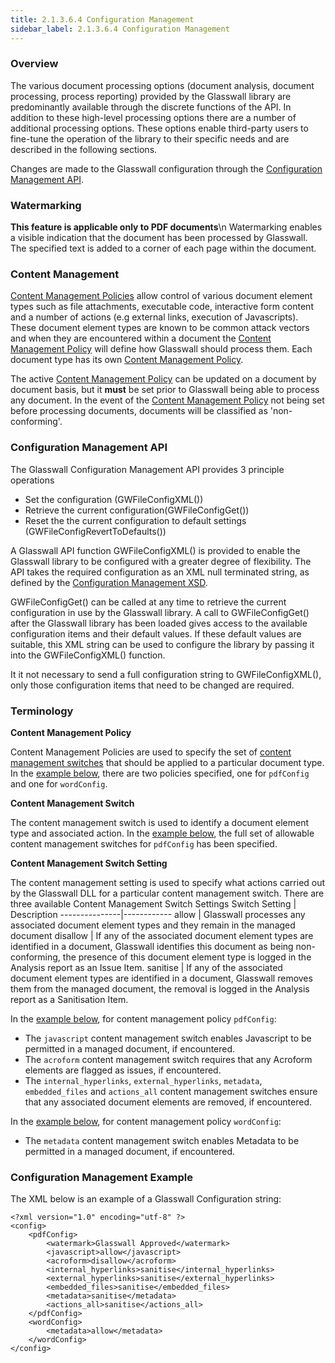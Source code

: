 ```yaml
---
title: 2.1.3.6.4 Configuration Management
sidebar_label: 2.1.3.6.4 Configuration Management
---
```


### Overview
The various document processing options (document analysis, document processing, process reporting) provided by the Glasswall library are predominantly available through the discrete functions of the API. In addition to these high-level processing options there are a number of additional processing options. These options enable third-party users to fine-tune the operation of the library to their specific needs and are described in the following sections. 

Changes are made to the Glasswall configuration through the [Configuration Management API](#configurationManagementAPI).

### Watermarking
**This feature is applicable only to PDF documents**\n
Watermarking enables a visible indication that the document has been processed by Glasswall. The specified text is added to a corner of each page within the document.

###  Content Management
[Content Management Policies](#contentMangagmentPolicyDefinition) allow control of various document element types such as file attachments, executable code, interactive form content and a number of actions (e.g external links, execution of Javascripts). These document element types are known to be common attack vectors and when they are encountered within a document the [Content Management Policy](#contentMangagmentPolicyDefinition) will define how Glasswall should process them.  Each document type has its own [Content Management Policy](#contentMangagmentPolicyDefinition).

The active [Content Management Policy](#contentMangagmentPolicyDefinition) can be updated on a document by document basis, but it <b>must</b> be set prior to Glasswall being able to process any document. In the event of the [Content Management Policy](#contentMangagmentPolicyDefinition) not being set before processing documents, documents will be classified as 'non-conforming'.

### Configuration Management API
The Glasswall Configuration Management API provides 3 principle operations
- Set the configuration (GWFileConfigXML())
- Retrieve the current configuration(GWFileConfigGet())
- Reset the the current configuration to default settings (GWFileConfigRevertToDefaults())

A Glasswall API function GWFileConfigXML() is provided to enable the Glasswall library to be configured with a greater degree of flexibility. The API takes the required configuration as an XML null terminated string, as defined by the [Configuration Management XSD](gwConfigurationManagement-editor.xsd). 

GWFileConfigGet() can be called at any time to retrieve the current configuration in use by the Glasswall library. A call to GWFileConfigGet() after the Glasswall library has been loaded gives access to the available configuration items and their default values. If these default values are suitable, this XML string can be used to configure the library by passing it into the GWFileConfigXML() function.

It it not necessary to send a full configuration string to GWFileConfigXML(), only those configuration items that need to be changed are required.

### Terminology
<a name="contentMangagmentPolicyDefinition"><b>Content Management Policy</b></a>

Content Management Policies are used to specify the set of [content management switches](#contentManagmentSwitchDefinition) that should be applied to a particular document type. In the [example below](#configurationManagementExample), there are two policies specified, one for `pdfConfig` and one for `wordConfig`. 

<a name="contentManagmentSwitchDefinition"><b>Content Management Switch</b></a>

The content management switch is used to identify a document element type and associated action. In the [example below](#configurationManagementExample), the full set of allowable content management switches for `pdfConfig` has been specified.

<a name="contentManagmentSettingSwitchDefinition"><b>Content Management Switch Setting</b></a>

The content management setting is used to specify what actions carried out by the Glasswall DLL for a particular content management switch. There are three available Content Management Switch Settings
Switch Setting | Description
---------------|------------
allow          | Glasswall processes any associated document element types and they remain in the managed document
disallow       | If any of the associated document element types are identified in a document, Glasswall identifies this document as being non-conforming, the presence of this document element type is logged in the Analysis report as an Issue Item.
sanitise       | If any of the associated document element types are identified in a document, Glasswall removes them from the managed document, the removal is logged in the Analysis report as a Sanitisation Item.

In the [example below](#configurationManagementExample), for content management policy `pdfConfig`:

- The `javascript` content management switch enables Javascript to be permitted in a managed document, if encountered.
- The `acroform` content management switch requires that any Acroform elements are flagged as issues, if encountered.
- The `internal_hyperlinks`, `external_hyperlinks`, `metadata`, `embedded_files` and `actions_all` content management switches ensure that any associated document elements are removed, if encountered.

In the [example below](#configurationManagementExample), for content management policy `wordConfig`:
- The `metadata` content management switch enables Metadata to be permitted in a managed document, if encountered.

### Configuration Management Example

The XML below is an example of a Glasswall Configuration string:

	<?xml version="1.0" encoding="utf-8" ?> 
	<config>
		<pdfConfig>
			<watermark>Glasswall Approved</watermark>
			<javascript>allow</javascript> 
			<acroform>disallow</acroform> 
			<internal_hyperlinks>sanitise</internal_hyperlinks>
			<external_hyperlinks>sanitise</external_hyperlinks>
			<embedded_files>sanitise</embedded_files> 
			<metadata>sanitise</metadata> 
			<actions_all>sanitise</actions_all> 
		</pdfConfig>
		<wordConfig>
			<metadata>allow</metadata> 
		</wordConfig>
	</config>